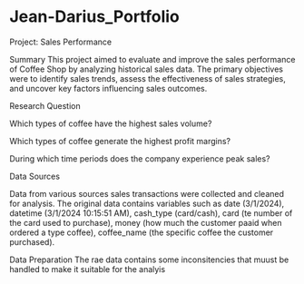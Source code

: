 # Jean-Darius_Portfolio

Project: Sales Performance

Summary
This project aimed to evaluate and improve the sales performance of Coffee Shop by analyzing historical sales data. The primary objectives were to identify sales trends, assess the effectiveness of sales strategies, and uncover key factors influencing sales outcomes.

Research Question

Which types of coffee have the highest sales volume?

Which types of coffee generate the highest profit margins?

During which time periods does the company experience peak sales?

Data Sources

Data from various sources sales transactions were collected and cleaned for analysis. The original data contains variables such as date (3/1/2024), datetime (3/1/2024  10:15:51 AM), cash_type (card/cash), card (te number of the card used to purchase), money (how much the customer paaid when ordered a type coffee), coffee_name (the specific coffee the customer purchased).

Data Preparation
The rae data contains some inconsitencies that muust be handled to make it suitable for the analyis

